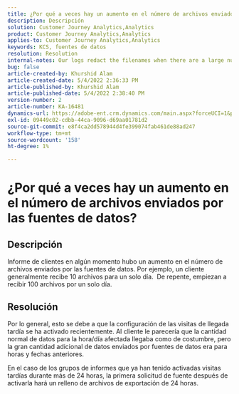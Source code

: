 ```yaml
---
title: ¿Por qué a veces hay un aumento en el número de archivos enviados por las fuentes de datos?
description: Descripción
solution: Customer Journey Analytics,Analytics
product: Customer Journey Analytics,Analytics
applies-to: Customer Journey Analytics,Analytics
keywords: KCS, fuentes de datos
resolution: Resolution
internal-notes: Our logs redact the filenames when there are a large number of export files processed by data feeds, so you will see the file name in the logs "df_files" section as "REDACTED".
bug: false
article-created-by: Khurshid Alam
article-created-date: 5/4/2022 2:36:33 PM
article-published-by: Khurshid Alam
article-published-date: 5/4/2022 2:38:40 PM
version-number: 2
article-number: KA-16481
dynamics-url: https://adobe-ent.crm.dynamics.com/main.aspx?forceUCI=1&pagetype=entityrecord&etn=knowledgearticle&id=a20ec093-b7cb-ec11-a7b5-6045bd00dbbc
exl-id: 09449c02-cdbb-44ca-9096-d69aa01781d2
source-git-commit: e8f4ca2dd578944d4fe399074fab461de88ad247
workflow-type: tm+mt
source-wordcount: '158'
ht-degree: 1%

---
```


# ¿Por qué a veces hay un aumento en el número de archivos enviados por las fuentes de datos?

## Descripción


Informe de clientes en algún momento hubo un aumento en el número de archivos enviados por las fuentes de datos. Por ejemplo, un cliente generalmente recibe 10 archivos para un solo día.  De repente, empiezan a recibir 100 archivos por un solo día.


## Resolución


Por lo general, esto se debe a que la configuración de las visitas de llegada tardía se ha activado recientemente. Al cliente le parecería que la cantidad normal de datos para la hora/día afectada llegaba como de costumbre, pero la gran cantidad adicional de datos enviados por fuentes de datos era para horas y fechas anteriores.

En el caso de los grupos de informes que ya han tenido activadas visitas tardías durante más de 24 horas, la primera solicitud de fuente después de activarla hará un relleno de archivos de exportación de 24 horas.
